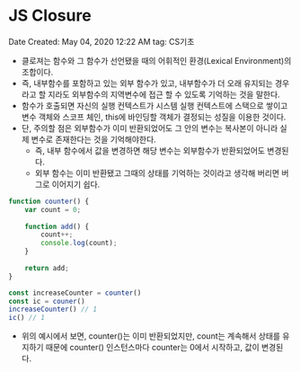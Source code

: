 # JS Closure

Date Created: May 04, 2020 12:22 AM
tag: CS기초

- 클로져는 함수와 그 함수가 선언됐을 때의 어휘적인 환경(Lexical Environment)의 조합이다.
- 즉, 내부함수를 포함하고 있는 외부 함수가 있고, 내부함수가 더 오래 유지되는 경우라고 할 지라도 외부함수의 지역변수에 접근 할 수 있도록 기억하는 것을 말한다.
- 함수가 호출되면 자신의 실행 컨텍스트가 시스템 실행 컨텍스트에 스택으로 쌓이고 변수 객체와 스코프 체인, this에 바인딩할 객체가 결정되는 성질을 이용한 것이다.
- 단, 주의할 점은 외부함수가 이미 반환되었어도 그 안의 변수는 복사본이 아니라 실제 변수로 존재한다는 것을 기억해야한다.
    - 즉, 내부 함수에서 값을 변경하면 해당 변수는 외부함수가 반환되었어도 변경된다.
    - 외부 함수는 이미 반환됐고 그때의 상태를 기억하는 것이라고 생각해 버리면 버그로 이어지기 쉽다.

```jsx
function counter() {
    var count = 0;
    
    function add() {
        count++;
        console.log(count);
    }
    
    return add;
}

const increaseCounter = counter()
const ic = couner()
increaseCounter() // 1
ic() // 1

```

- 위의 예시에서 보면, counter()는 이미 반환되었지만, count는 계속해서 상태를 유지하기 때문에 counter() 인스턴스마다 counter는 0에서 시작하고, 값이 변경된다.
